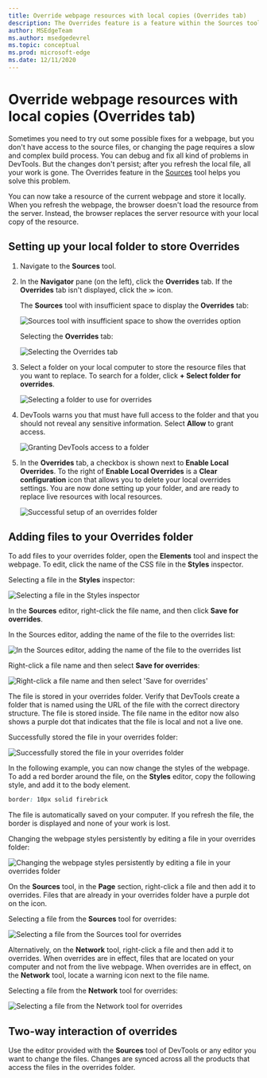 ```yaml
---
title: Override webpage resources with local copies (Overrides tab)
description: The Overrides feature is a feature within the Sources tool of Microsoft Edge DevTools that allows you to copy webpage resources to your hard drive.  When you refresh the webpage, DevTools doesn't load the resource, but replaces it with your local copy instead.
author: MSEdgeTeam
ms.author: msedgedevrel
ms.topic: conceptual
ms.prod: microsoft-edge
ms.date: 12/11/2020
---
```

# Override webpage resources with local copies (Overrides tab)

Sometimes you need to try out some possible fixes for a webpage, but you don't have access to the source files, or changing the page requires a slow and complex build process.  You can debug and fix all kind of problems in DevTools.  But the changes don't persist; after you refresh the local file, all your work is gone.  The Overrides feature in the [Sources](../sources/index.md) tool helps you solve this problem.

You can now take a resource of the current webpage and store it locally.  When you refresh the webpage, the browser doesn't load the resource from the server.  Instead, the browser replaces the server resource with your local copy of the resource.


<!-- ====================================================================== -->
## Setting up your local folder to store Overrides

1. Navigate to the **Sources** tool.
1. In the **Navigator** pane (on the left), click the **Overrides** tab.  If the **Overrides** tab isn't displayed, click the <code>&#x0226B;</code><!--`≫`--> icon.

    The **Sources** tool with insufficient space to display the **Overrides** tab:

   ![Sources tool with insufficient space to show the overrides option](../media/javascript-overrides-overflow-menu.png)

    Selecting the **Overrides** tab:

   ![Selecting the Overrides tab](../media/javascript-overrides-menu.png)

1. Select a folder on your local computer to store the resource files that you want to replace.  To search for a folder, click **+ Select folder for overrides**.

   ![Selecting a folder to use for overrides](../media/javascript-overrides-select-folder.png)

1. DevTools warns you that must have full access to the folder and that you should not reveal any sensitive information.  Select **Allow** to grant access.

   ![Granting DevTools access to a folder](../media/javascript-overrides-give-access-to-folder.png)

1. In the **Overrides** tab, a checkbox is shown next to **Enable Local Overrides**.  To the right of **Enable Local Overrides** is a **Clear configuration** icon that allows you to delete your local overrides settings.  You are now done setting up your folder, and are ready to replace live resources with local resources.

   ![Successful setup of an overrides folder](../media/javascript-overrides-folder-setup-complete.png)


<!-- ====================================================================== -->
## Adding files to your Overrides folder

To add files to your overrides folder, open the **Elements** tool and inspect the webpage.  To edit, click the name of the CSS file in the **Styles** inspector.

Selecting a file in the **Styles** inspector:

![Selecting a file in the Styles inspector](../media/javascript-overrides-select-css-file.png)

In the **Sources** editor, right-click the file name, and then click **Save for overrides**.

In the Sources editor, adding the name of the file to the overrides list:

![In the Sources editor, adding the name of the file to the overrides list](../media/javascript-overrides-file-name.png)

Right-click a file name and then select **Save for overrides**:

![Right-click a file name and then select 'Save for overrides'](../media/javascript-overrides-save-for-overrides.png)

The file is stored in your overrides folder.  Verify that DevTools create a folder that is named using the URL of the file with the correct directory structure.  The file is stored inside.  The file name in the editor now also shows a purple dot that indicates that the file is local and not a live one.

Successfully stored the file in your overrides folder:

![Successfully stored the file in your overrides folder](../media/javascript-overrides-file-stored.png)

In the following example, you can now change the styles of the webpage.  To add a red border around the file, on the **Styles** editor, copy the following style, and add it to the body element.

```css
border: 10px solid firebrick
```

The file is automatically saved on your computer.  If you refresh the file, the border is displayed and none of your work is lost.

Changing the webpage styles persistently by editing a file in your overrides folder:

![Changing the webpage styles persistently by editing a file in your overrides folder](../media/javascript-overrides-changing-styles.png)

On the **Sources** tool, in the **Page** section, right-click a file and then add it to overrides.  Files that are already in your overrides folder have a purple dot on the icon.

Selecting a file from the **Sources** tool for overrides:

![Selecting a file from the Sources tool for overrides](../media/javascript-overrides-safe-from-sources.png)

Alternatively, on the **Network** tool, right-click a file and then add it to overrides.  When overrides are in effect, files that are located on your computer and not from the live webpage.  When overrides are in effect, on the **Network** tool, locate a warning icon next to the file name.

Selecting a file from the **Network** tool for overrides:

![Selecting a file from the Network tool for overrides](../media/javascript-overrides-network.png)


<!-- ====================================================================== -->
## Two-way interaction of overrides

Use the editor provided with the **Sources** tool of DevTools or any editor you want to change the files.  Changes are synced across all the products that access the files in the overrides folder.
